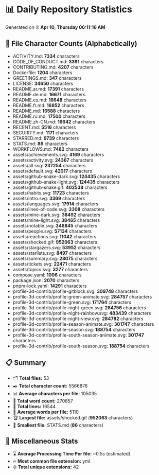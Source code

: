 # 📊 Daily Repository Statistics
Generated on ⏰ **Apr 10, Thursday 06:11:16 AM**

## 📂 File Character Counts (Alphabetically)
- ACTIVITY.md: **7334** characters
- CODE_OF_CONDUCT.md: **3391** characters
- CONTRIBUTING.md: **4207** characters
- Dockerfile: **1204** characters
- GREETINGS.md: **347** characters
- LICENSE: **34650** characters
- README.ar.md: **17391** characters
- README.de.md: **16671** characters
- README.es.md: **16648** characters
- README.fr.md: **16852** characters
- README.md: **16588** characters
- README.ru.md: **17500** characters
- README.zh-CN.md: **16642** characters
- RECENT.md: **5516** characters
- SECURITY.md: **1171** characters
- STARRED.md: **9739** characters
- STATS.md: **86** characters
- WORKFLOWS.md: **7482** characters
- assets/achievements.svg: **4169** characters
- assets/activity.svg: **24367** characters
- assets/all.svg: **237254** characters
- assets/default.svg: **42017** characters
- assets/github-snake-dark.svg: **124435** characters
- assets/github-snake-light.svg: **124435** characters
- assets/github-snake.gif: **402538** characters
- assets/habits.svg: **11723** characters
- assets/intro.svg: **3369** characters
- assets/languages.svg: **17914** characters
- assets/lines-of-code.svg: **3308** characters
- assets/mine-dark.svg: **38492** characters
- assets/mine-light.svg: **38465** characters
- assets/notable.svg: **346845** characters
- assets/people.svg: **57134** characters
- assets/reactions.svg: **11042** characters
- assets/shocked.gif: **952063** characters
- assets/stargazers.svg: **53952** characters
- assets/starlists.svg: **8497** characters
- assets/summary.svg: **28075** characters
- assets/tickets.svg: **22471** characters
- assets/topics.svg: **3277** characters
- compose.yaml: **1006** characters
- package.json: **2070** characters
- pnpm-lock.yaml: **14291** characters
- profile-3d-contrib/profile-gitblock.svg: **309748** characters
- profile-3d-contrib/profile-green-animate.svg: **284757** characters
- profile-3d-contrib/profile-green.svg: **171764** characters
- profile-3d-contrib/profile-night-green.svg: **284756** characters
- profile-3d-contrib/profile-night-rainbow.svg: **483439** characters
- profile-3d-contrib/profile-night-view.svg: **284782** characters
- profile-3d-contrib/profile-season-animate.svg: **301747** characters
- profile-3d-contrib/profile-season.svg: **188754** characters
- profile-3d-contrib/profile-south-season-animate.svg: **301747** characters
- profile-3d-contrib/profile-south-season.svg: **188754** characters

## 📋 Summary
- 🗂️ **Total files:** 53
- ✒️ **Total character count:** 5566876
- 📊 **Average characters per file:** 105035
- 📝 **Total word count:** 270857
- 🧾 **Total lines:** 16544
- 📐 **Average words per file:** 5110
- 🏆 **Largest file:** assets/shocked.gif (**952063** characters)
- 🥉 **Smallest file:** STATS.md (**86** characters)

## 🌟 Miscellaneous Stats
- ⌛ **Average Processing Time Per file:** ~0.5s (estimated)
- 🔥 **Most common file extension:** yml
- 🌐 **Total unique extensions:** 42
